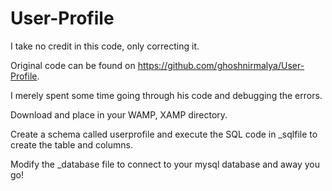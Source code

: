 # User-Profile
I take no credit in this code, only correcting it.  

Original code can be found on https://github.com/ghoshnirmalya/User-Profile.  

I merely spent some time going through his code and debugging the errors.

Download and place in your WAMP, XAMP directory.

Create a schema called userprofile and execute the SQL code in _sqlfile to create the table and columns.

Modify the _database file to connect to your mysql database and away you go!


